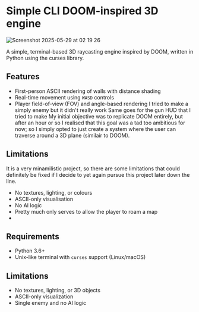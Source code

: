 # Simple CLI DOOM-inspired 3D engine
![Screenshot 2025-05-29 at 02 19 26](https://github.com/user-attachments/assets/79c114f9-7d92-4923-a3e6-c6a3b4889efc)

A simple, terminal-based 3D raycasting engine inspired by DOOM, written in Python using the curses library.
## Features
- First-person ASCII rendering of walls with distance shading
- Real-time movement using `WASD` controls
- Player field-of-view (FOV) and angle-based rendering
I tried to make a simply enemy but it didn't really work
Same goes for the gun HUD that I tried to make
My initial objective was to replicate DOOM entirely, but after an hour or so I realised that this goal was a tad too ambitious for now; so I simply opted to just create a system where the user can traverse around a 3D plane (similair to DOOM).

## Limitations
It is a very minamilistic project, so there are some limitations that could definitely be fixed if I decide to yet again pursue this project later down the line.
- No textures, lighting, or colours
- ASCII-only visualisation
- No AI logic
- Pretty much only serves to allow the player to roam a map
- 
## Requirements
- Python 3.6+
- Unix-like terminal with `curses` support (Linux/macOS)

## Limitations
- No textures, lighting, or 3D objects
- ASCII-only visualization
- Single enemy and no AI logic
